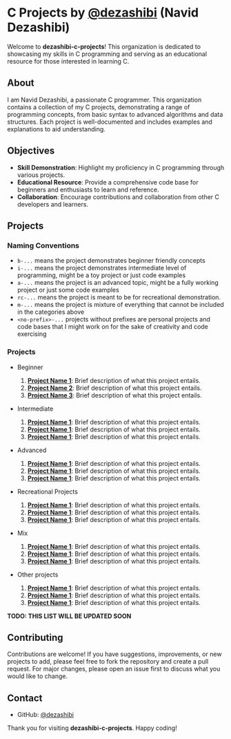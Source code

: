 # C Projects by [@dezashibi](https://github.com/dezashibi) (Navid Dezashibi)

Welcome to **dezashibi-c-projects**! This organization is dedicated to showcasing my skills in C programming and serving as an educational resource for those interested in learning C.

## About

I am Navid Dezashibi, a passionate C programmer. This organization contains a collection of my C projects, demonstrating a range of programming concepts, from basic syntax to advanced algorithms and data structures. Each project is well-documented and includes examples and explanations to aid understanding.

## Objectives

- **Skill Demonstration**: Highlight my proficiency in C programming through various projects.
- **Educational Resource**: Provide a comprehensive code base for beginners and enthusiasts to learn and reference.
- **Collaboration**: Encourage contributions and collaboration from other C developers and learners.

## Projects

### Naming Conventions
- `b-...` means the project demonstrates beginner friendly concepts
- `i-...` means the project demonstrates intermediate level of programming, might be a toy project or just code examples
- `a-...` means the project is an advanced topic, might be a fully working project or just some code examples
- `rc-...` means the project is meant to be for recreational demonstration.
- `m-...` means the project is mixture of everything that cannot be included in the categories above
- `<no-prefix>-...` projects without prefixes are personal projects and code bases that I might work on for the sake of creativity and code exercising

### Projects
- Beginner
  1. **[Project Name 1](link-to-project-1)**: Brief description of what this project entails.
  2. **[Project Name 2](link-to-project-2)**: Brief description of what this project entails.
  3. **[Project Name 3](link-to-project-3)**: Brief description of what this project entails.

- Intermediate
  1. **[Project Name 1](link-to-project-1)**: Brief description of what this project entails.
  2. **[Project Name 1](link-to-project-1)**: Brief description of what this project entails.
  3. **[Project Name 1](link-to-project-1)**: Brief description of what this project entails.

- Advanced
  1. **[Project Name 1](link-to-project-1)**: Brief description of what this project entails.
  2. **[Project Name 1](link-to-project-1)**: Brief description of what this project entails.
  3. **[Project Name 1](link-to-project-1)**: Brief description of what this project entails.

- Recreational Projects
  1. **[Project Name 1](link-to-project-1)**: Brief description of what this project entails.
  2. **[Project Name 1](link-to-project-1)**: Brief description of what this project entails.
  3. **[Project Name 1](link-to-project-1)**: Brief description of what this project entails.

- Mix
  1. **[Project Name 1](link-to-project-1)**: Brief description of what this project entails.
  2. **[Project Name 1](link-to-project-1)**: Brief description of what this project entails.
  3. **[Project Name 1](link-to-project-1)**: Brief description of what this project entails.

- Other projects
  1. **[Project Name 1](link-to-project-1)**: Brief description of what this project entails.
  2. **[Project Name 1](link-to-project-1)**: Brief description of what this project entails.
  3. **[Project Name 1](link-to-project-1)**: Brief description of what this project entails.

**TODO: THIS LIST WILL BE UPDATED SOON**

## Contributing

Contributions are welcome! If you have suggestions, improvements, or new projects to add, please feel free to fork the repository and create a pull request. For major changes, please open an issue first to discuss what you would like to change.

## Contact

- GitHub: [@dezashibi](https://github.com/dezashibi)

Thank you for visiting **dezashibi-c-projects**. Happy coding!
